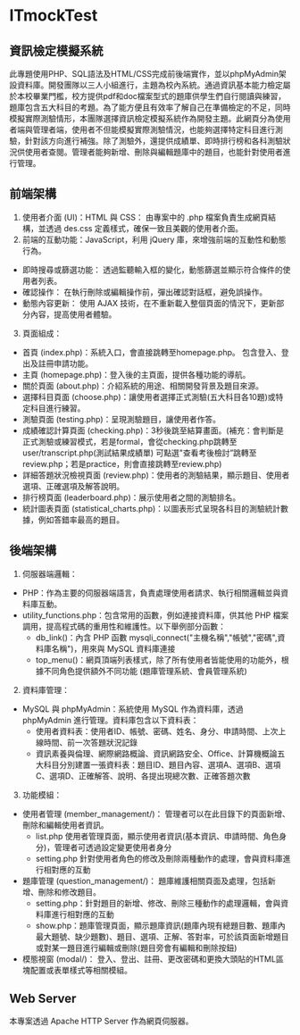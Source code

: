 # ITmockTest
## 資訊檢定模擬系統
此專題使用PHP、SQL語法及HTML/CSS完成前後端實作，並以phpMyAdmin架設資料庫。開發團隊以三人小組進行，主題為校內系統。通過資訊基本能力檢定屬於本校畢業門檻，校方提供pdf和doc檔案型式的題庫供學生們自行閱讀與練習，題庫包含五大科目的考題。為了能方便且有效率了解自己在準備檢定的不足，同時模擬實際測驗情形，本團隊選擇資訊檢定模擬系統作為開發主題。此網頁分為使用者端與管理者端，使用者不但能模擬實際測驗情況，也能夠選擇特定科目進行測驗，針對該方向進行補強。除了測驗外，還提供成績單、即時排行榜和各科測驗狀況供使用者查閱。管理者能夠新增、刪除與編輯題庫中的題目，也能針對使用者進行管理。
## 前端架構
1. 使用者介面 (UI)：HTML 與 CSS： 由專案中的 .php 檔案負責生成網頁結構，並透過 des.css 定義樣式，確保一致且美觀的使用者介面。
2. 前端的互動功能：JavaScript，利用 jQuery 庫，來增強前端的互動性和動態行為。
- 即時搜尋或篩選功能： 透過監聽輸入框的變化，動態篩選並顯示符合條件的使用者列表。​
- 確認操作： 在執行刪除或編輯操作前，彈出確認對話框，避免誤操作。​
- 動態內容更新： 使用 AJAX 技術，在不重新載入整個頁面的情況下，更新部分內容，提高使用者體驗。
3. 頁面組成：
- 首頁 (index.php)：系統入口，會直接跳轉至homepage.php。 包含登入、登出及註冊申請功能。​
- 主頁 (homepage.php)：登入後的主頁面，提供各種功能的導航。​
- 關於頁面 (about.php)：介紹系統的用途、相關開發背景及題目來源。​
- 選擇科目頁面 (choose.php)：讓使用者選擇正式測驗(五大科目各10題)或特定科目進行練習。​
- 測驗頁面 (testing.php)：呈現測驗題目，讓使用者作答。
- 成績確認計算頁面 (checking.php​)：3秒後跳至結算畫面。(補充：會判斷是正式測驗或練習模式，若是formal，會從checking.php跳轉至 user/transcript.php(測試結果成績單) 可點選"查看考後檢討”跳轉至review.php；若是practice，則會直接跳轉至review.php)
- 詳細答題狀況檢視頁面 (review.php)：使用者的測驗結果，顯示題目、使用者選項、正確選項及解答說明。​
- 排行榜頁面 (leaderboard.php)：展示使用者之間的測驗排名。​
- 統計圖表頁面 (statistical_charts.php)：以圖表形式呈現各科目的測驗統計數據，例如答錯率最高的題目。
## 後端架構
1. 伺服器端邏輯：
- PHP：作為主要的伺服器端語言，負責處理使用者請求、執行相關邏輯並與資料庫互動。​
- utility_functions.php：包含常用的函數，例如連接資料庫，供其他 PHP 檔案調用，提高程式碼的重用性和維護性。以下舉例部分函數：
  - db_link()：內含 PHP 函數 mysqli_connect("主機名稱","帳號","密碼",資料庫名稱")，用來與 MySQL 資料庫連接
  - top_menu()：網頁頂端列表樣式，除了所有使用者皆能使用的功能外，根據不同角色提供額外不同功能 (題庫管理系統、會員管理系統)

2. 資料庫管理：
- MySQL 與 phpMyAdmin：系統使用 MySQL 作為資料庫，透過 phpMyAdmin 進行管理。資料庫包含以下資料表：
  - 使用者資料表：使用者ID、帳號、密碼、姓名、身分、申請時間、上次上線時間、前一次答題狀況記錄
  - 資訊素養與倫理、網際網路概論、資訊網路安全、Office、計算機概論五大科目分別建置一張資料表：題目ID、題目內容、選項A、選項B、選項C、選項D、正確解答、說明、各提出現總次數、正確答題次數
3. 功能模組：
- 使用者管理 (member_management/)： 管理者可以在此目錄下的頁面新增、刪除和編輯使用者資訊。​
  - list.php 使用者管理頁面，顯示使用者資訊(基本資訊、申請時間、角色身分)，管理者可透過設定變更使用者身分
  - setting.php 針對使用者角色的修改及刪除兩種動作的處理，會與資料庫進行相對應的互動
- 題庫管理 (question_management/)： 題庫維護相關頁面及處理，包括新增、刪除和修改題目。​
  - setting.php：針對題目的新增、修改、刪除三種動作的處理邏輯，會與資料庫進行相對應的互動
  - show.php：題庫管理頁面，顯示題庫資訊(題庫內現有總題目數、題庫內最大題號、缺少題數)、題目、選項、正解、答對率，可於該頁面新增題目或對某一題目進行編輯或刪除(題目旁會有編輯和刪除按鈕)
- 模態視窗 (modal/)： 登入、登出、註冊、更改密碼和更換大頭貼的HTML區塊配置或表單樣式等相關模組。
## Web Server
本專案透過 Apache HTTP Server 作為網頁伺服器。
